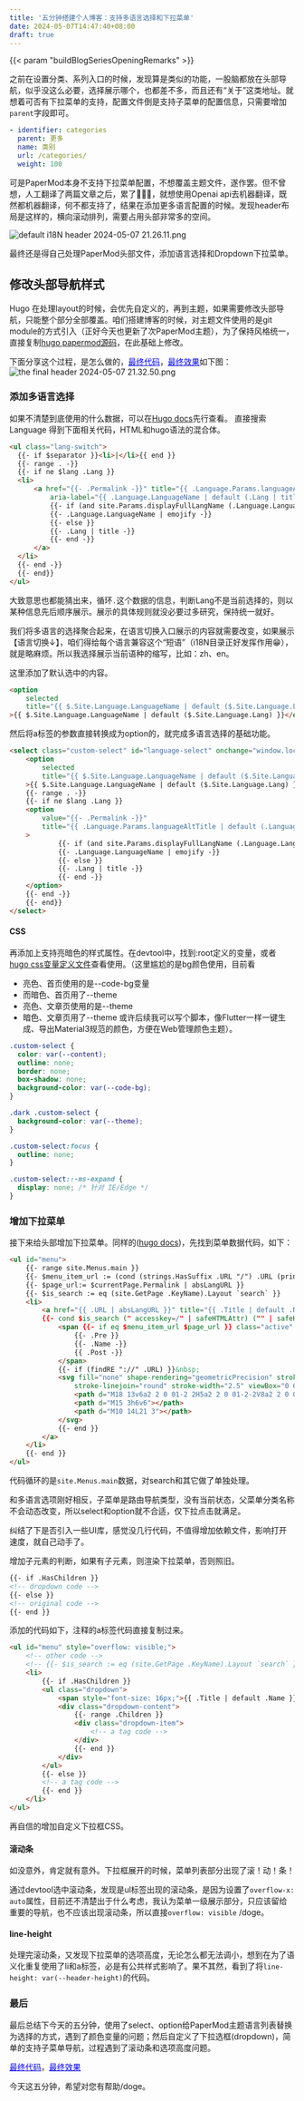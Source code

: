```yaml
---
title: '五分钟搭建个人博客：支持多语言选择和下拉菜单'
date: 2024-05-07T14:47:40+08:00
draft: true
---
```

{{< param "buildBlogSeriesOpeningRemarks" >}}

之前在设置分类、系列入口的时候，发现算是类似的功能，一股脑都放在头部导航，似乎没这么必要，选择展示哪个，也都差不多，而且还有“关于”这类地址。就想着可否有下拉菜单的支持，配置文件倒是支持子菜单的配置信息，只需要增加`parent`字段即可。
```yaml
- identifier: categories
  parent: 更多
  name: 类别
  url: /categories/
  weight: 100
```
可是PaperMod本身不支持下拉菜单配置，不想覆盖主题文件，遂作罢。但不曾想，人工翻译了两篇文章之后，累了🤦🏻‍♀️，就想使用Openai api去机器翻译，既然都机器翻译，何不都支持了，结果在添加更多语言配置的时候。发现header布局是这样的，横向滚动排列，需要占用头部非常多的空间。

![default i18N header 2024-05-07 21.26.11.png](https://s2.loli.net/2024/05/07/CcubVagk9GMzBT5.png)

最终还是得自己处理PaperMod头部文件，添加语言选择和Dropdown下拉菜单。

## 修改头部导航样式
Hugo 在处理layout的时候，会优先自定义的，再到主题，如果需要修改头部导航，只能整个部分全部覆盖。咱们搭建博客的时候，对主题文件使用的是git module的方式引入（正好今天也更新了次PaperMod主题），为了保持风格统一，直接复制[hugo papermod源码](https://github.com/adityatelange/hugo-PaperMod/blob/master/layouts/partials/header.html)，在此基础上修改。

下面分享这个过程，是怎么做的，<a href="https://github.com/hawkeye-xb/blog/blob/main/layouts/partials/header.html" style="color:blue;">最终代码</a>，<a href="https://hawkeye-xb.xyz/zh/" style="color:blue;">最终效果</a>如下图：
![the final header 2024-05-07 21.32.50.png](https://s2.loli.net/2024/05/07/AoKSfviGaWzgdM4.png)

### 添加多语言选择
如果不清楚到底使用的什么数据，可以在[Hugo docs](https://gohugo.io/methods/site/languages/)先行查看。
直接搜索Language 得到下面相关代码，HTML和hugo语法的混合体。
```html
<ul class="lang-switch">
  {{- if $separator }}<li>|</li>{{ end }}
  {{- range . -}}
  {{- if ne $lang .Lang }}
  <li>
      <a href="{{- .Permalink -}}" title="{{ .Language.Params.languageAltTitle | default (.Language.LanguageName | emojify) | default (.Lang | title) }}"
          aria-label="{{ .Language.LanguageName | default (.Lang | title) }}">
          {{- if (and site.Params.displayFullLangName (.Language.LanguageName)) }}
          {{- .Language.LanguageName | emojify -}}
          {{- else }}
          {{- .Lang | title -}}
          {{- end -}}
      </a>
  </li>
  {{- end -}}
  {{- end}}
</ul>
```
大致意思也都能猜出来，循环`.`这个数据的信息，判断Lang不是当前选择的，则以某种信息先后顺序展示。展示的具体规则就没必要过多研究，保持统一就好。

我们将多语言的选择聚合起来，在语言切换入口展示的内容就需要改变，如果展示【语言切换↓】，咱们得给每个语言兼容这个“短语”（i18N目录正好发挥作用😁），就是略麻烦。所以我选择展示当前语种的缩写，比如：zh、en。

这里添加了默认选中的内容。
```html
<option
    selected
    title="{{ $.Site.Language.LanguageName | default ($.Site.Language.Lang) }}"
>{{ $.Site.Language.LanguageName | default ($.Site.Language.Lang) }}</option>
```
然后将a标签的参数直接转换成为option的，就完成多语言选择的基础功能。
```html
<select class="custom-select" id="language-select" onchange="window.location.href=this.value;">
    <option
        selected
        title="{{ $.Site.Language.LanguageName | default ($.Site.Language.Lang) }}"
    >{{ $.Site.Language.LanguageName | default ($.Site.Language.Lang) }}</option>
    {{- range . -}}
    {{- if ne $lang .Lang }}
    <option
        value="{{- .Permalink -}}"
        title="{{ .Language.Params.languageAltTitle | default (.Language.LanguageName | emojify) | default (.Lang | title) }}"
    >
            {{- if (and site.Params.displayFullLangName (.Language.LanguageName)) }}
            {{- .Language.LanguageName | emojify -}}
            {{- else }}
            {{- .Lang | title -}}
            {{- end -}}
    </option>
    {{- end -}}
    {{- end}}
</select>
```
#### CSS
再添加上支持亮暗色的样式属性。在devtool中，找到:root定义的变量，或者[hugo css变量定义文件](https://github.com/adityatelange/hugo-PaperMod/blob/master/assets/css/core/theme-vars.css)查看使用。（这里尴尬的是bg颜色使用，目前看
  - 亮色、首页使用的是--code-bg变量
  - 而暗色、首页用了--theme
  - 亮色、文章页使用的是--theme
  - 暗色、文章页用了--theme
或许后续我可以写个脚本，像Flutter一样一键生成、导出Material3规范的颜色，方便在Web管理颜色主题）。
```css
.custom-select {
  color: var(--content);
  outline: none;
  border: none;
  box-shadow: none;
  background-color: var(--code-bg);
}

.dark .custom-select {
  background-color: var(--theme);
}

.custom-select:focus {
  outline: none;
}

.custom-select::-ms-expand {
  display: none; /* 针对 IE/Edge */
}
```


### 增加下拉菜单
接下来给头部增加下拉菜单。同样的([hugo docs](https://gohugo.io/methods/menu-entry/haschildren/))，先找到菜单数据代码，如下：

```html
<ul id="menu">
    {{- range site.Menus.main }}
    {{- $menu_item_url := (cond (strings.HasSuffix .URL "/") .URL (printf "%s/" .URL) ) | absLangURL }}
    {{- $page_url:= $currentPage.Permalink | absLangURL }}
    {{- $is_search := eq (site.GetPage .KeyName).Layout `search` }}
    <li>
        <a href="{{ .URL | absLangURL }}" title="{{ .Title | default .Name }} {{- cond $is_search (" (Alt + /)" | safeHTMLAttr) ("" | safeHTMLAttr ) }}"
        {{- cond $is_search (" accesskey=/" | safeHTMLAttr) ("" | safeHTMLAttr ) }}>
            <span {{- if eq $menu_item_url $page_url }} class="active" {{- end }}>
                {{- .Pre }}
                {{- .Name -}}
                {{ .Post -}}
            </span>
            {{- if (findRE "://" .URL) }}&nbsp;
            <svg fill="none" shape-rendering="geometricPrecision" stroke="currentColor" stroke-linecap="round"
                stroke-linejoin="round" stroke-width="2.5" viewBox="0 0 24 24" height="12" width="12">
                <path d="M18 13v6a2 2 0 01-2 2H5a2 2 0 01-2-2V8a2 2 0 012-2h6"></path>
                <path d="M15 3h6v6"></path>
                <path d="M10 14L21 3"></path>
            </svg>
            {{- end }}
        </a>
    </li>
    {{- end }}
</ul>
```
代码循环的是`site.Menus.main`数据，对search和其它做了单独处理。

和多语言选项刚好相反，子菜单是路由导航类型，没有当前状态，父菜单分类名称不会动态改变，所以select和option就不合适，仅下拉点击就满足。

纠结了下是否引入一些UI库，感觉没几行代码，不值得增加依赖文件，影响打开速度，就自己动手了。

增加子元素的判断，如果有子元素，则渲染下拉菜单，否则照旧。
```html
{{- if .HasChildren }}
<!-- dropdown code -->
{{- else }}
<!-- original code -->
{{- end }}
```
添加的代码如下，注释的a标签代码直接复制过来。
```html
<ul id="menu" style="overflow: visible;">
    <!-- other code -->
    <!-- {{- $is_search := eq (site.GetPage .KeyName).Layout `search` }} -->
    <li>
        {{- if .HasChildren }}
        <ul class="dropdown">
            <span style="font-size: 16px;">{{ .Title | default .Name }} {{- cond $is_search (" (Alt + /)" | safeHTMLAttr) ("" | safeHTMLAttr ) }}</span>
            <div class="dropdown-content">
                {{- range .Children }}
                <div class="dropdown-item">
                    <!-- a tag code -->
                </div>
                {{- end }}
            </div>
        </ul>
        {{- else }}
        <!-- a tag code -->
        {{- end }}
    </li>
</ul>
```
再自信的增加自定义下拉框CSS。

#### 滚动条
如没意外，肯定就有意外。下拉框展开的时候，菜单列表部分出现了滚！动！条！

<!-- 【表情包：jelly躺倒】 -->

通过devtool选中滚动条，发现是ul标签出现的滚动条，是因为设置了`overflow-x: auto`属性，目前还不清楚出于什么考虑，我认为菜单一级展示部分，只应该留给重要的导航，也不应该出现滚动条，所以直接`overflow: visible` /doge。

#### line-height
处理完滚动条，又发现下拉菜单的选项高度，无论怎么都无法调小，想到在为了语义化重复使用了li和a标签，必是有公共样式影响了。果不其然，看到了将`line-height: var(--header-height)`的代码。

### 最后
最后总结下今天的五分钟，使用了select、option给PaperMod主题语言列表替换为选择的方式，遇到了颜色变量的问题；然后自定义了下拉选框(dropdown)，简单的支持子菜单导航，过程遇到了滚动条和选项高度问题。

<a href="https://github.com/hawkeye-xb/blog/blob/main/layouts/partials/header.html" style="color:blue;">最终代码</a>，<a href="https://hawkeye-xb.xyz/zh/" style="color:blue;">最终效果</a>

今天这五分钟，希望对您有帮助/doge。

